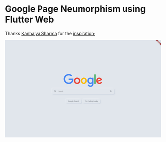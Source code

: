 # Google Page Neumorphism using Flutter Web


Thanks [Kanhaiya Sharma](https://medium.com/@ikanhaiyasharma/) for the [inspiration](https://uxplanet.org/neumorphism-is-not-a-replacement-ux-and-resources-38ca5faf375e);

![Google Page Neumorphism Exemplo](https://github.com/joaoarmando/google_neumorphism_page/blob/master/img.png)

